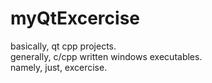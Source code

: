 # myQtExcercise
basically, qt cpp projects. <br>
generally, c/cpp written windows executables. <br>
namely, just, excercise. <br>
